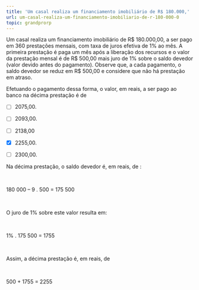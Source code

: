 ```yaml
---
title: 'Um casal realiza um financiamento imobiliário de R$ 180.000,'
url: um-casal-realiza-um-financiamento-imobiliario-de-r-180-000-0
topic: grandprorp
---
```



Um casal realiza um financiamento imobiliário de R$ 180.000,00, a ser pago em 360 prestações mensais, com taxa de juros efetiva de 1% ao mês. A primeira prestação é paga um mês após a liberação dos recursos e o valor da prestação mensal é de R$ 500,00 mais juro de 1% sobre o saldo devedor (valor devido antes do pagamento). Observe que, a cada pagamento, o saldo devedor se reduz em R$ 500,00 e considere que não há prestação em atraso.

Efetuando o pagamento dessa forma, o valor, em reais, a ser pago ao banco na décima prestação é de



- [ ] 2075,00.
- [ ] 2093,00.
- [ ] 2138,00
- [x] 2255,00.
- [ ] 2300,00.


Na décima prestação, o saldo devedor é, em reais, de :

 

180 000 – 9 . 500 = 175 500

 

O juro de 1% sobre este valor resulta em:

 

1% . 175 500 = 1755

 

Assim, a décima prestação é, em reais, de

 

500 + 1755 = 2255
